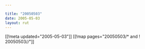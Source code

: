 ```yaml
---

title: "20050503"
date: 2005-05-03
layout: rut
---
```


[[!meta updated="2005-05-03"]]
[[!map pages="20050503/* and ! 20050503/*/*"]]

